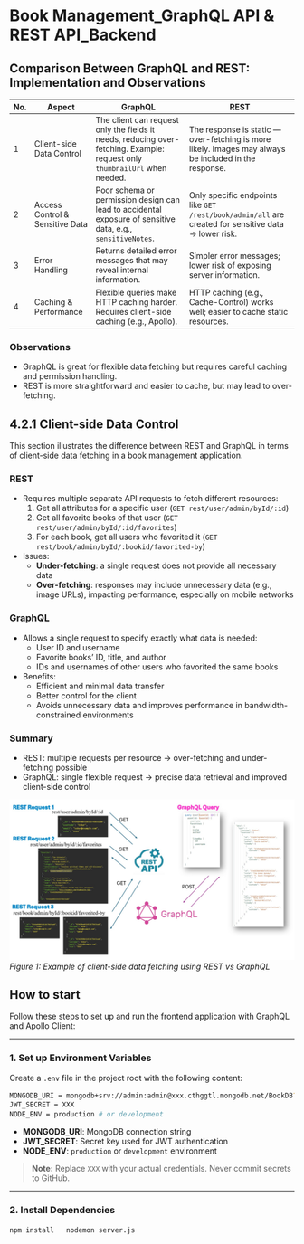 ﻿# Book Management_GraphQL API & REST API_Backend

## Comparison Between GraphQL and REST: Implementation and Observations

| No. | Aspect | GraphQL | REST |
|-----|--------|---------|------|
| 1 | Client-side Data Control | The client can request only the fields it needs, reducing over-fetching. Example: request only `thumbnailUrl` when needed. | The response is static — over-fetching is more likely. Images may always be included in the response. |
| 2 | Access Control & Sensitive Data | Poor schema or permission design can lead to accidental exposure of sensitive data, e.g., `sensitiveNotes`. | Only specific endpoints like `GET /rest/book/admin/all` are created for sensitive data → lower risk. |
| 3 | Error Handling | Returns detailed error messages that may reveal internal information. | Simpler error messages; lower risk of exposing server information. |
| 4 | Caching & Performance | Flexible queries make HTTP caching harder. Requires client-side caching (e.g., Apollo). | HTTP caching (e.g., Cache-Control) works well; easier to cache static resources. |

### Observations
- GraphQL is great for flexible data fetching but requires careful caching and permission handling.  
- REST is more straightforward and easier to cache, but may lead to over-fetching.  

## 4.2.1 Client-side Data Control

This section illustrates the difference between REST and GraphQL in terms of client-side data fetching in a book management application.

### REST
- Requires multiple separate API requests to fetch different resources:
  1. Get all attributes for a specific user (`GET rest/user/admin/byId/:id`)
  2. Get all favorite books of that user (`GET rest/user/admin/byId/:id/favorites`)
  3. For each book, get all users who favorited it (`GET rest/book/admin/byId/:bookid/favorited-by`)
- Issues:
  - **Under-fetching**: a single request does not provide all necessary data
  - **Over-fetching**: responses may include unnecessary data (e.g., image URLs), impacting performance, especially on mobile networks

### GraphQL
- Allows a single request to specify exactly what data is needed:
  - User ID and username
  - Favorite books’ ID, title, and author
  - IDs and usernames of other users who favorited the same books
- Benefits:
  - Efficient and minimal data transfer
  - Better control for the client
  - Avoids unnecessary data and improves performance in bandwidth-constrained environments

### Summary
- REST: multiple requests per resource → over-fetching and under-fetching possible
- GraphQL: single flexible request → precise data retrieval and improved client-side control

![Client-side Data Control](images/DatacontrollbetweenGraphQL_REST.jpg)
*Figure 1: Example of client-side data fetching using REST vs GraphQL*

## How to start

Follow these steps to set up and run the frontend application with GraphQL and Apollo Client:

---

### 1. Set up Environment Variables

Create a `.env` file in the project root with the following content:
```bash
MONGODB_URI = mongodb+srv://admin:admin@xxx.cthggtl.mongodb.net/BookDB?retryWrites=true&w=majority&appName=XX
JWT_SECRET = XXX
NODE_ENV = production # or development
```
- **MONGODB_URI**: MongoDB connection string  
- **JWT_SECRET**: Secret key used for JWT authentication  
- **NODE_ENV**: `production` or `development` environment  

> **Note:** Replace `XXX` with your actual credentials. Never commit secrets to GitHub.

---

### 2. Install Dependencies
```bash
npm install   nodemon server.js

```
